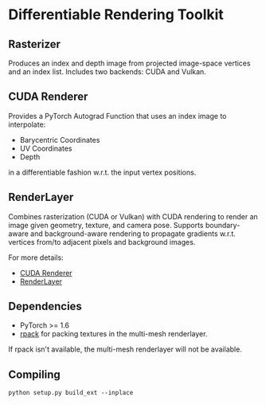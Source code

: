 # Differentiable Rendering Toolkit
## Rasterizer
Produces an index and depth image from projected image-space vertices and an index list. Includes two backends: CUDA and Vulkan.

## CUDA Renderer
Provides a PyTorch Autograd Function that uses an index image to interpolate:
* Barycentric Coordinates
* UV Coordinates
* Depth

in a differentiable fashion w.r.t. the input vertex positions.

## RenderLayer
Combines rasterization (CUDA or Vulkan) with CUDA rendering to render an image given
geometry, texture, and camera pose. Supports boundary-aware and
background-aware rendering to propagate gradients w.r.t. vertices from/to
adjacent pixels and background images.

For more details:
* [CUDA Renderer](src/render/README.md)
* [RenderLayer](drtk/renderlayer/README.md)

## Dependencies
* PyTorch >= 1.6
* [rpack](https://pypi.org/project/rectangle-packer/) for packing textures in the multi-mesh renderlayer.

If rpack isn't available, the multi-mesh renderlayer will not be available.

## Compiling

```
python setup.py build_ext --inplace
```
